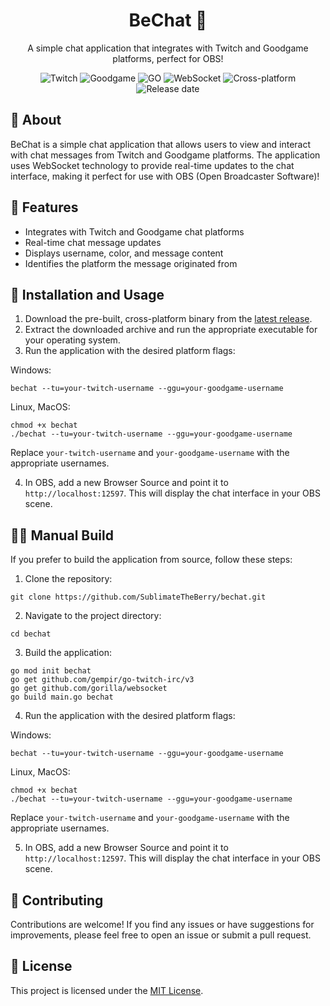<div align="center">
  <h1>BeChat 💬</h1>
  <p>A simple chat application that integrates with Twitch and Goodgame platforms, perfect for OBS!</p>
  
  ![Twitch](https://img.shields.io/badge/Twitch-%239146FF.svg?style=for-the-badge&logo=Twitch&logoColor=white)
  ![Goodgame](https://img.shields.io/badge/Goodgame-%23404d59.svg?style=for-the-badge&logo=Goodgame&logoColor=white)
  ![GO](https://img.shields.io/badge/Go-1.22.7-blue.svg?style=for-the-badge)
  ![WebSocket](https://img.shields.io/badge/WebSocket-%23404d59.svg?style=for-the-badge&logo=WebSocket&logoColor=%23E0234E)
  ![Cross-platform](https://img.shields.io/badge/Platform-Cross--platform-important?style=for-the-badge)
  ![Release date](https://img.shields.io/github/release-date/SublimateTheBerry/bechat?style=for-the-badge)
</div>

## 📖 About
BeChat is a simple chat application that allows users to view and interact with chat messages from Twitch and Goodgame platforms. The application uses WebSocket technology to provide real-time updates to the chat interface, making it perfect for use with OBS (Open Broadcaster Software)!

## 🚀 Features
- Integrates with Twitch and Goodgame chat platforms
- Real-time chat message updates
- Displays username, color, and message content
- Identifies the platform the message originated from

## 🔧 Installation and Usage
1. Download the pre-built, cross-platform binary from the [latest release](https://github.com/SublimateTheBerry/bechat/releases/latest).
2. Extract the downloaded archive and run the appropriate executable for your operating system.
3. Run the application with the desired platform flags:

Windows:
```
bechat --tu=your-twitch-username --ggu=your-goodgame-username
```
Linux, MacOS:
```
chmod +x bechat
./bechat --tu=your-twitch-username --ggu=your-goodgame-username
```

Replace `your-twitch-username` and `your-goodgame-username` with the appropriate usernames.

4. In OBS, add a new Browser Source and point it to `http://localhost:12597`. This will display the chat interface in your OBS scene.

## 🧑‍💻 Manual Build
If you prefer to build the application from source, follow these steps:

1. Clone the repository:
```
git clone https://github.com/SublimateTheBerry/bechat.git
```
2. Navigate to the project directory:
```
cd bechat
```
3. Build the application:
```
go mod init bechat
go get github.com/gempir/go-twitch-irc/v3
go get github.com/gorilla/websocket
go build main.go bechat
```
4. Run the application with the desired platform flags:

Windows:
```
bechat --tu=your-twitch-username --ggu=your-goodgame-username
```
Linux, MacOS:
```
chmod +x bechat
./bechat --tu=your-twitch-username --ggu=your-goodgame-username
```

Replace `your-twitch-username` and `your-goodgame-username` with the appropriate usernames.

5. In OBS, add a new Browser Source and point it to `http://localhost:12597`. This will display the chat interface in your OBS scene.

## 🤝 Contributing
Contributions are welcome! If you find any issues or have suggestions for improvements, please feel free to open an issue or submit a pull request.

## 📄 License
This project is licensed under the [MIT License](LICENSE).
